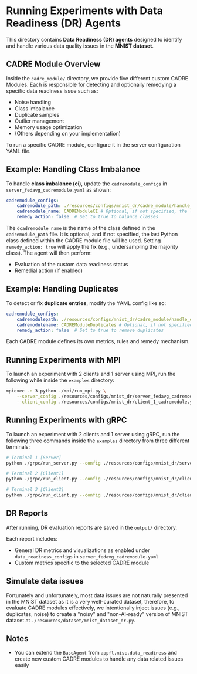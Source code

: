 # Running Experiments with Data Readiness (DR) Agents

This directory contains **Data Readiness (DR) agents** designed to identify and handle various data quality issues in the **MNIST dataset**.

## CADRE Module Overview

Inside the `cadre_module/` directory, we provide five different custom CADRE Modules. Each is responsible for detecting and optionally remedying a specific data readiness issue such as:

- Noise handling
- Class imbalance
- Duplicate samples
- Outlier management
- Memory usage optimization
- (Others depending on your implementation)

To run a specific CADRE module, configure it in the server configuration YAML file.

## Example: Handling Class Imbalance

To handle **class imbalance (ci)**, update the `cadremodule_configs` in `server_fedavg_cadremodule.yaml` as shown:

```yaml
cadremodule_configs:
    cadremodule_path: ./resources/configs/mnist_dr/cadre_module/handle_ci.py
    cadremodule_name: CADREModuleCI # Optional, if not specified, the last class will be used
    remedy_action: false  # Set to true to balance classes
```

The `dcadremodule_name` is the name of the class defined in the `cadremodule_path` file. It is optional, and if not specified, the last Python class defined within the CADRE module file will be used.
Setting `remedy_action: true` will apply the fix (e.g., undersampling the majority class). The agent will then perform:

- Evaluation of the custom data readiness status
- Remedial action (if enabled)

## Example: Handling Duplicates
To detect or fix **duplicate entries**, modify the YAML config like so:

```yaml
cadremodule_configs:
    cadremodulepath: ./resources/configs/mnist_dr/cadre_module/handle_duplicates.py
    cadremodulename: CADREModuleDuplicates # Optional, if not specified, the last class will be used
    remedy_action: false  # Set to true to remove duplicates
```

Each CADRE module defines its own metrics, rules and remedy mechanism.

## Running Experiments with MPI
To launch an experiment with 2 clients and 1 server using MPI, run the following while inside the `examples` directory:

```bash
mpiexec -n 3 python ./mpi/run_mpi.py \
    --server_config ./resources/configs/mnist_dr/server_fedavg_cadremodule.yaml \
    --client_config ./resources/configs/mnist_dr/client_1_cadremodule.yaml
```

## Running Experiments with gRPC
To launch an experiment with 2 clients and 1 server using gRPC, run the following three commands inside the `examples` directory from three different terminals:

```bash
# Terminal 1 [Server]
python ./grpc/run_server.py --config ./resources/configs/mnist_dr/server_fedavg_cadremodule.yaml
```

```bash
# Terminal 2 [Client1]
python ./grpc/run_client.py --config ./resources/configs/mnist_dr/client_1_cadremodule.yaml
```

```bash
# Terminal 3 [Client2]
python ./grpc/run_client.py --config ./resources/configs/mnist_dr/client_2_cadremodule.yaml
```

## DR Reports
After running, DR evaluation reports are saved in the `output/` directory.

Each report includes:

- General DR metrics and visualizations as enabled under `data_readiness_configs` in `server_fedavg_cadremodule.yaml`
- Custom metrics specific to the selected CADRE module

## Simulate data issues
Fortunately and unfortunately, most data issues are not naturally presented in the MNIST dataset as it is a very well-curated dataset, therefore, to evaluate CADRE modules effectively, we intentionally inject issues (e.g., duplicates, noise) to create a "noisy" and "non-AI-ready" version of MNIST dataset at `./resources/dataset/mnist_dataset_dr.py`.

## Notes
- You can extend the `BaseAgent` from `appfl.misc.data_readiness` and create new custom CADRE modules to handle any data related issues easily
